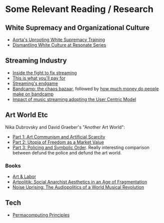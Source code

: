 # Some Relevant Reading / Research

## White Supremacy and Organizational Culture

* [Aorta's Uprooting White Supremacy Training](https://aorta.coop/uprooting-white-supremacy-training)
* [Dismantling White Culture at Resonate Series](https://community.resonate.coop/t/dismantling-white-culture-at-resonate/2897)

## Streaming Industry

* [Inside the fight to fix streaming](https://www.musicradar.com/news/inside-the-fight-fix-streaming)
* [This is what you'll pay for](https://open.substack.com/pub/jaimebrooks/p/this-is-what-youll-pay-for)
* [Streaming's endgame](https://www.daveedwards.co/writing/streamings-endgame/)
* [Bandcamp: the chaos bazaar](https://components.one/posts/bandcamp-the-chaos-bazaar#1), followed by [how much money do people make on bandcamp](https://components.one/documentation/bandcamp-income-distribution)
* [Impact of music streaming adopting the User Centric Model](https://cnm.fr/en/studies/impact-of-online-music-streaming-services-adopting-the-ucps/)

## Art World Etc

Nika Dubrovsky and David Graeber's "Another Art World":

* [Part 1: Art Communism and Artificial Scarcity](https://www.e-flux.com/journal/102/284624/another-art-world-part-1-art-communism-and-artificial-scarcity/)
* [Part 2: Utopia of Freedom as a Market Value](https://www.e-flux.com/journal/104/298663/another-art-world-part-2-utopia-of-freedom-as-a-market-value/)
* [Part 3: Policing and Symbolic Order](https://www.e-flux.com/journal/113/360192/another-art-world-part-3-policing-and-symbolic-order/). Really interesting comparison between defund the police and defund the art world. 

### Books

* [Art & Labor](https://archive.org/details/artlaborruskinmo0000bori)
* [Artpolitik: Social Anarchist Aesthetics in an Age of Fragmentation](https://www.minorcompositions.info/?p=581)
* [Noise Uprising: The Audiopolitics of a World Musical Revolution](https://www.versobooks.com/books/1889-noise-uprising)

## Tech

* [Permacomputing Principles](https://permacomputing.net/Principles/)
